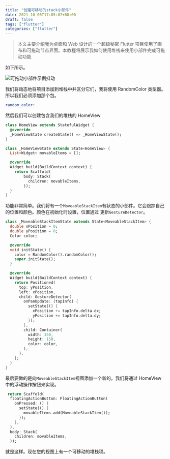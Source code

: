 ```yaml
---
title: "创建可移动的stack小部件"
date: 2021-10-05T17:05:07+08:00
draft: false
tags: ["flutter"]
categories: ["flutter"]
---
```


> 本文主要介绍我为桌面和 Web 设计的一个超级秘密 Flutter 项目使用了画布和可拖动节点界面。本教程将展示我如何使用堆栈来使用小部件完成可拖动功能

如下所示。

![可拖动小部件示例抖动](https://luckly007.oss-cn-beijing.aliyuncs.com/img/draggable.82a2fbd.ca5d44b83e7158d058866e37a2dc27ea.gif)

我们将动态地将项目添加到堆栈中并区分它们，我将使用 RandomColor 类型器。所以我们必须添加那个包。

```yaml
random_color:
```

然后我们可以创建包含我们的堆栈的 HomeView

```dart
class HomeView extends StatefulWidget {
  @override
  _HomeViewState createState() => _HomeViewState();
}

class _HomeViewState extends State<HomeView> {
  List<Widget> movableItems = [];

  @override
  Widget build(BuildContext context) {
    return Scaffold(
        body: Stack(
          children: movableItems,
        ));
  }
}
```

功能非常简单。我们将有一个`MoveableStackItem`有状态的小部件。它会跟踪自己的位置和颜色。颜色在初始化时设置，位置通过 更新`GestureDetector`。

```dart
class _MoveableStackItemState extends State<MoveableStackItem> {
  double xPosition = 0;
  double yPosition = 0;
  Color color;

  @override
  void initState() {
    color = RandomColor().randomColor();
    super.initState();
  }

  @override
  Widget build(BuildContext context) {
    return Positioned(
      top: yPosition,
      left: xPosition,
      child: GestureDetector(
        onPanUpdate: (tapInfo) {
          setState(() {
            xPosition += tapInfo.delta.dx;
            yPosition += tapInfo.delta.dy;
          });
        },
        child: Container(
          width: 150,
          height: 150,
          color: color,
        ),
      ),
    );
  }
}
```

最后要做的是向`MoveableStackItem`视图添加一个新的。我们将通过 HomeView 中的浮动操作按钮来实现。

```dart
 return Scaffold(
  floatingActionButton: FloatingActionButton(
    onPressed: () {
      setState(() {
        movableItems.add(MoveableStackItem());
      });
    },
  ),
  body: Stack(
    children: movableItems,
  ));
```

就是这样。现在您的视图上有一个可移动的堆栈项。
